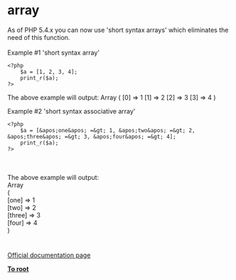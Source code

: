 # array



As of PHP 5.4.x you can now use &apos;short syntax arrays&apos; which eliminates the need of this function.<br><br>Example #1 &apos;short syntax array&apos;<br>

```
<?php
    $a = [1, 2, 3, 4];
    print_r($a);
?>
```


The above example will output:
Array
(
    [0] =&gt; 1
    [1] =&gt; 2
    [2] =&gt; 3
    [3] =&gt; 4
)

Example #2 &apos;short syntax associative array&apos;


```
<?php
    $a = [&apos;one&apos; =&gt; 1, &apos;two&apos; =&gt; 2, &apos;three&apos; =&gt; 3, &apos;four&apos; =&gt; 4];
    print_r($a);
?>
```
<br><br>The above example will output:<br>Array<br>(<br>    [one] =&gt; 1<br>    [two] =&gt; 2<br>    [three] =&gt; 3<br>    [four] =&gt; 4<br>)  

#

[Official documentation page](https://www.php.net/manual/en/function.array.php)

**[To root](/README.md)**